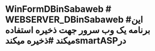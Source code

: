 ﻿# WinFormDBinSabaweb # WEBSERVER_DBinSabaweb #این برنامه یک وب سرور جهت ذخیره  استفاده میکند #ذخیره میکندsmartASPدر 
